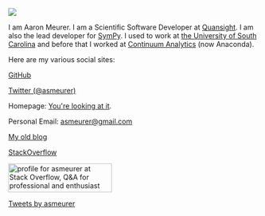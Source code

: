 <img
src="https://www.gravatar.com/avatar/0383e4cae325f65a1bbd906be4be2276?s=256">

I am Aaron Meurer. I am a Scientific Software Developer at
[Quansight](https://www.quansight.com). I am also the lead developer for
[SymPy](http://sympy.org/). I used to work at [the University of South
Carolina](http://www.ergs.sc.edu/) and before that I worked at [Continuum
Analytics](http://continuum.io/) (now Anaconda).

Here are my various social sites:

[GitHub](https://github.com/asmeurer)

[Twitter (@asmeurer)](https://twitter.com/asmeurer)

Homepage: [You're looking at it](http://www.asmeurer.com).

Personal Email: <a href="mailto:asmeurer@gmail.com" target="_top">
  asmeurer@gmail.com</a>

[My old blog](https://asmeurersympy.wordpress.com/)

[StackOverflow](http://stackoverflow.com/users/161801/asmeurer)

<a href="https://stackoverflow.com/users/161801/asmeurer"> <img src="https://stackoverflow.com/users/flair/161801.png" width="208" height="58" alt="profile for asmeurer at Stack Overflow, Q&amp;A for professional and enthusiast programmers" title="profile for asmeurer at Stack Overflow, Q&amp;A for professional and enthusiast programmers"> </a>

<div style="float:center"><a class="twitter-timeline" data-width="500" data-height="500" data-dnt="true" href="https://twitter.com/asmeurer?ref_src=twsrc%5Etfw">Tweets by asmeurer</a> <script async src="https://platform.twitter.com/widgets.js" charset="utf-8"></script></div>
